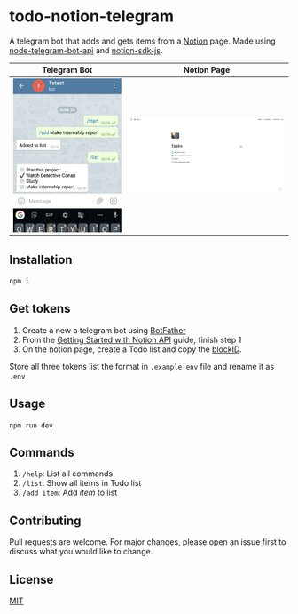 # todo-notion-telegram

A telegram bot that adds and gets items from a [Notion](https://www.notion.so/) page. Made using [node-telegram-bot-api](https://github.com/yagop/node-telegram-bot-api/) and [notion-sdk-js](https://github.com/makenotion/notion-sdk-js).

Telegram Bot               |  Notion Page    
:-------------------------:|:-------------------------:
![](./screenshots/telegram_ss.jpg)  |![](./screenshots/notion_ss.jpg)  


## Installation


```bash
npm i
```

## Get tokens

1. Create a new a telegram bot using [BotFather](https://core.telegram.org/bots#6-botfather)
2. From the [Getting Started with Notion API](https://developers.notion.com/docs) guide, finish step 1
3. On the notion page, create a Todo list and copy the [blockID](https://stackoverflow.com/questions/67618449/how-to-get-the-block-id-in-notion-api).

Store all three tokens list the format in `.example.env` file and rename it as `.env`


## Usage

```node
npm run dev
```

## Commands
1. `/help`: List all commands
2. `/list`: Show all items in Todo list
3. `/add item`: Add _item_ to list

## Contributing
Pull requests are welcome. For major changes, please open an issue first to discuss what you would like to change.

## License
[MIT](https://choosealicense.com/licenses/mit/)
